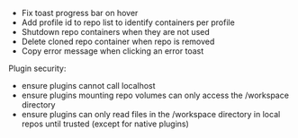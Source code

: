 - Fix toast progress bar on hover
- Add profile id to repo list to identify containers per profile
- Shutdown repo containers when they are not used
- Delete cloned repo container when repo is removed
- Copy error message when clicking an error toast

Plugin security:

- ensure plugins cannot call localhost
- ensure plugins mounting repo volumes can only access the /workspace directory
- ensure plugins can only read files in the /workspace directory in local repos until trusted (except for native plugins)
